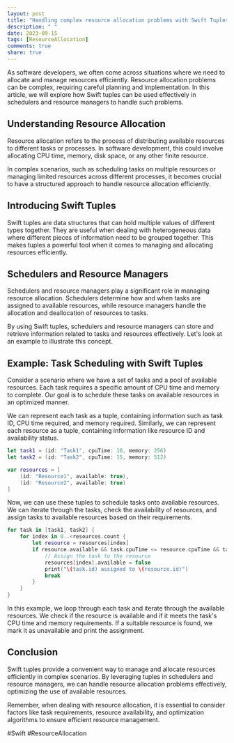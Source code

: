 ```yaml
---
layout: post
title: "Handling complex resource allocation problems with Swift Tuples in schedulers and resource managers."
description: " "
date: 2023-09-15
tags: [ResourceAllocation]
comments: true
share: true
---
```


As software developers, we often come across situations where we need to allocate and manage resources efficiently. Resource allocation problems can be complex, requiring careful planning and implementation. In this article, we will explore how Swift tuples can be used effectively in schedulers and resource managers to handle such problems.

## Understanding Resource Allocation

Resource allocation refers to the process of distributing available resources to different tasks or processes. In software development, this could involve allocating CPU time, memory, disk space, or any other finite resource.

In complex scenarios, such as scheduling tasks on multiple resources or managing limited resources across different processes, it becomes crucial to have a structured approach to handle resource allocation efficiently.

## Introducing Swift Tuples

Swift tuples are data structures that can hold multiple values of different types together. They are useful when dealing with heterogeneous data where different pieces of information need to be grouped together. This makes tuples a powerful tool when it comes to managing and allocating resources efficiently.

## Schedulers and Resource Managers

Schedulers and resource managers play a significant role in managing resource allocation. Schedulers determine how and when tasks are assigned to available resources, while resource managers handle the allocation and deallocation of resources to tasks.

By using Swift tuples, schedulers and resource managers can store and retrieve information related to tasks and resources effectively. Let's look at an example to illustrate this concept.

## Example: Task Scheduling with Swift Tuples

Consider a scenario where we have a set of tasks and a pool of available resources. Each task requires a specific amount of CPU time and memory to complete. Our goal is to schedule these tasks on available resources in an optimized manner.

We can represent each task as a tuple, containing information such as task ID, CPU time required, and memory required. Similarly, we can represent each resource as a tuple, containing information like resource ID and availability status.

```swift
let task1 = (id: "Task1", cpuTime: 10, memory: 256)
let task2 = (id: "Task2", cpuTime: 15, memory: 512)

var resources = [
    (id: "Resource1", available: true),
    (id: "Resource2", available: true)
]
```

Now, we can use these tuples to schedule tasks onto available resources. We can iterate through the tasks, check the availability of resources, and assign tasks to available resources based on their requirements.

```swift
for task in [task1, task2] {
    for index in 0..<resources.count {
        let resource = resources[index]
        if resource.available && task.cpuTime <= resource.cpuTime && task.memory <= resource.memory {
            // Assign the task to the resource
            resources[index].available = false
            print("\(task.id) assigned to \(resource.id)")
            break
        }
    }
}
```

In this example, we loop through each task and iterate through the available resources. We check if the resource is available and if it meets the task's CPU time and memory requirements. If a suitable resource is found, we mark it as unavailable and print the assignment.

## Conclusion

Swift tuples provide a convenient way to manage and allocate resources efficiently in complex scenarios. By leveraging tuples in schedulers and resource managers, we can handle resource allocation problems effectively, optimizing the use of available resources.

Remember, when dealing with resource allocation, it is essential to consider factors like task requirements, resource availability, and optimization algorithms to ensure efficient resource management.

#Swift #ResourceAllocation